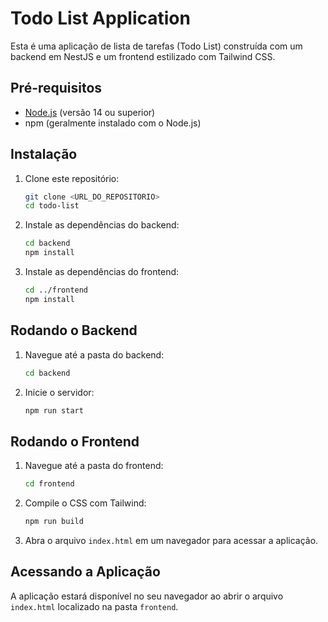 # Todo List Application

Esta é uma aplicação de lista de tarefas (Todo List) construída com um backend em NestJS e um frontend estilizado com Tailwind CSS.

## Pré-requisitos

- [Node.js](https://nodejs.org/) (versão 14 ou superior)
- npm (geralmente instalado com o Node.js)

## Instalação

1. Clone este repositório:
   ```bash
   git clone <URL_DO_REPOSITORIO>
   cd todo-list
   ```

2. Instale as dependências do backend:
   ```bash
   cd backend
   npm install
   ```

3. Instale as dependências do frontend:
   ```bash
   cd ../frontend
   npm install
   ```

## Rodando o Backend

1. Navegue até a pasta do backend:
   ```bash
   cd backend
   ```

2. Inicie o servidor:
   ```bash
   npm run start
   ```

## Rodando o Frontend

1. Navegue até a pasta do frontend:
   ```bash
   cd frontend
   ```

2. Compile o CSS com Tailwind:
   ```bash
   npm run build
   ```

3. Abra o arquivo `index.html` em um navegador para acessar a aplicação.

## Acessando a Aplicação

A aplicação estará disponível no seu navegador ao abrir o arquivo `index.html` localizado na pasta `frontend`.